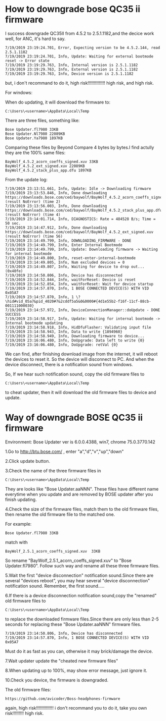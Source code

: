
# How to downgrade bose QC35 ii firmware

I success downgrade QC35II from 4.5.2 to 2.5.1.1182,and the decice work well, for ANC, it's hard to say.
```
7/19/2019 23:19:24.701, Error, Expecting version to be 4.5.2.144, read 2.5.1.1182
7/19/2019 23:19:24.701, Info, Update: Waiting for external bootmode reset -> Error state
7/19/2019 23:19:29.763, Info, Internal version is 2.5.1.1182
7/19/2019 23:19:29.763, Info, External version is 2.5.1.1182
7/19/2019 23:19:29.763, Info, Device version is 2.5.1.1182
```

but, i don't recommand to do it, high risk!!!!!!!!!!!!!! high risk, and high risk.

For windows:

When do updating, it will download the firmware to:
```
C:\Users\<username>\AppData\Local\Temp
```
There are three files, something like:
```
Bose Updater.fl7980 33KB
Bose Updater.Nl7980 22089KB
Bose Updater.Ya7980 1897KB
```
Comparing these files by Beyond Compare 4 bytes by bytes.I find actully they are the 100% same files:
```
BayWolf_4.5.2_acorn_coeffs_signed.xuv 33KB
BayWolf_4.5.2_ext_signed.xuv 22089KB
BayWolf_4.5.2_stack_plus_app.dfu 1897KB
```
From the update log:
```
7/19/2019 23:13:51.661, Info, Update: Idle -> Downloading firmware
7/19/2019 23:13:53.846, Info, Done downloading https://downloads.bose.com/ced/baywolf/BayWolf_4.5.2_acorn_coeffs_signed.xuv (result NoError) (time 2)
7/19/2019 23:13:56.003, Info, Done downloading https://downloads.bose.com/ced/baywolf/BayWolf_4.5.2_stack_plus_app.dfu (result NoError) (time 4)
7/19/2019 23:14:01.714, Info, DIAGNOSTICS: Rate = 484528 B/s; Time = 50 sec.
7/19/2019 23:14:47.912, Info, Done downloading https://downloads.bose.com/ced/baywolf/BayWolf_4.5.2_ext_signed.xuv (result NoError) (time 56)
7/19/2019 23:14:49.799, Info, DOWNLOADING_FIRMWARE - DONE
7/19/2019 23:14:49.799, Info, Enter Internal Bootmode
7/19/2019 23:14:49.799, Info, Update: Downloading firmware -> Waiting for internal bootmode
7/19/2019 23:14:49.800, Info, reset-enter-internal-bootmode
7/19/2019 23:14:49.805, Info, Num excluded devices = 0
7/19/2019 23:14:49.807, Info, Waiting for device to drop out...(0x40fe)
7/19/2019 23:14:50.806, Info, Device has disconnected
7/19/2019 23:14:52.844, Info, waitForReset: Device is reset
7/19/2019 23:14:52.854, Info, waitForReset: Wait for device startup
7/19/2019 23:14:57.870, Info, 1 BOSE CONNECTED DEVICE(S) WITH VID 0x05A7
7/19/2019 23:14:57.870, Info, 1 \?\hid#vid_05a7&pid_4020#7&2cddf5a5&0&0000#{4d1e55b2-f16f-11cf-88cb-001111000030}
7/19/2019 23:14:57.972, Info, DeviceConnectionManager::doUpdate - DONE SUCCESS
7/19/2019 23:14:58.917, Info, Update: Waiting for internal bootmode -> Internal bootmode updating
7/19/2019 23:14:58.918, Info, HidDfuFlasher: Validating input file
7/19/2019 23:14:58.943, Info, Data to write {1894960}
7/19/2019 23:14:58.949, Info, Downloading firmware to device...
7/19/2019 23:16:06.480, Info, DoUpgrade: Data left to write {0}
7/19/2019 23:16:06.480, Info, DoUpgrade: retVal {0}
```
We can find, after finishing download image from the internet, it will reboot the devices to reset it. So the device will disconnect to PC. And when the device disconnect, there is a notification sound from windows.

So, If we hear such notification sound, copy the old firmware files to 
```
C:\Users\<username>\AppData\Local\Temp 
```
to cheat updater, then it will download the old firmware files to device and update.


# Way of downgrade BOSE QC35 ii firmware

Environment: Bose Updater ver is 6.0.0.4388, win7, chrome 75.0.3770.142

1.Go to http://btu.bose.com/ , enter "a","d","v","up","down"

2.Click update button.

3.Check the name of the three firmware files in 
```
C:\Users\<username>\AppData\Local\Temp 
```
They are looks like "Bose Updater.aaNNN". These files have different name everytime when you update and are removed by BOSE updater after you finish updating.

4.Check the size of the firmware files, match them to the old firmware files, then rename the old firmware file to the matched one.

For example:
```
Bose Updater.fl7980 33KB
```
match with 
```
BayWolf_2.5.1_acorn_coeffs_signed.xuv  33KB
```
So rename "BayWolf_2.5.1_acorn_coeffs_signed.xuv" to "Bose Updater.fl7980". Follow such way and rename all these three firmware files.

5.Wait the first "device disconnection" notification sound.Since there are several "devices reboot", you may hear several "device disconnection" notification sound. Remember, the first sound.....

6.If there is a device disconnection notification sound,copy the "renamed" old firmware files to 
```
C:\Users\<username>\AppData\Local\Temp 
```
to replace the downloaded firmware files.Since there are only less than 2-5 seconds for replacing these "Bose Updater.aaNNN" firmware files. 
```
7/19/2019 23:14:50.806, Info, Device has disconnected
7/19/2019 23:14:57.870, Info, 1 BOSE CONNECTED DEVICE(S) WITH VID 0x05A7
```
Must do it as fast as you can, otherwise it may brick/damage the device.

7.Wait updater update the "cheated new firmware files"

8.When updating up to 100%, may show error message, just ignore it.

10.Check you device, the firmware is downgraded. 

  
  
The old firmware files:
```
https://github.com/avicoder/Boss-headphones-firmware
```



again, high risk!!!!!!!!!!!!!! i don't recommand you to do it, take you own risk!!!!!!!!! high risk.
